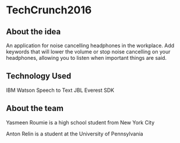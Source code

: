 # TechCrunch2016

## About the idea

An application for noise cancelling headphones in the workplace. Add keywords that will lower the volume or stop noise cancelling on your headphones, allowing you to listen when important things are said.

## Technology Used

IBM Watson Speech to Text
JBL Everest SDK

## About the team

Yasmeen Roumie is a high school student from New York City

Anton Relin is a student at the University of Pennsylvania

